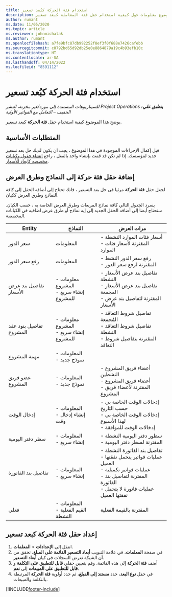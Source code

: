 ```yaml
---
title: استخدام فئة الحركة كبُعد تسعير
description: يوفر هذا الموضوع معلومات حول كيفية استخدام حقل فئة المعاملة كبعد تسعير.
author: rumant
ms.date: 11/05/2020
ms.topic: article
ms.reviewer: johnmichalak
ms.author: rumant
ms.openlocfilehash: a7fe9bfc87db992252f8ef3f0f688e7426cafebb
ms.sourcegitcommit: c0792bd65d92db25e0e8864879a19c4b93efb10c
ms.translationtype: HT
ms.contentlocale: ar-SA
ms.lasthandoff: 04/14/2022
ms.locfileid: "8591112"
---
```

# <a name="use-transaction-category-as-a-pricing-dimension"></a>استخدام فئة الحركة كبُعد تسعير


_**ينطبق علي:** ‏‫Project Operations للسيناريوهات المستندة إلى مورد/غير مخزنة‬، ‏‫النشر الخفيف – التعامل مع الفواتير الأولية‬_


يوضح هذا الموضوع كيفية استخدام حقل **فئة الحركة** كبعد تسعير. 

## <a name="prerequisites"></a>المتطلبات الأساسية
قبل إكمال الإجراءات الموجودة في هذا الموضوع ، يجب ان يكون لديك حل بعد تسعير جديد لمؤسسك. إذا لم تكن قد قمت بإنشاء واحد بالفعل ، راجع [إنشاء حقول وكيانات مخصصه كابعاد للأسعار](create-custom-fields-entities-pricing-dimensions.md).

## <a name="add-the-transaction-category-field-to-forms-and-views"></a>إضافة حقل فئة حركة إلى النماذج وطرق العرض
لجعل حقل **فئة الحركة** مرئيا في حل بعد التسعير ، فانك تحتاج إلى أضافه الحقل إلى كافة النماذج وطرق العرض ككيان.

يسرد الجدول التالي كافة نماذج المربعات وطرق العرض الخاصة به ، حسب الكيان. ستحتاج أيضا إلى أضافه الحقل الجديد إلى إيه نماذج أو طرق عرض اضافيه في الكيانات المخصصة.

|  Entity        | النماذج     |مرات العرض        |
| ------------------------------|---------------------------------|----------------------------------|
|  سعر الدور| المعلومات  |- أسعار فئات الموارد النشطة<br> - المقترنة لأسعار فئات الموارد |
|  رفع سعر الدور| المعلومات |- رفع سعر الدور النشط<br>- المقترنة لرفع سعر الدور |
|  تفاصيل بند عرض الأسعار‬|- معلومات المشروع<br>- إنشاء سريع للمشروع| - تفاصيل بند عرض الأسعار‬ النشطة<br>- تفاصيل بند عرض الأسعار المجمعة<br>- المقترنة لتفاصيل بند عرض الأسعار |
|  تفاصيل بنود عقد المشروع|- معلومات المشروع<br>- إنشاء سريع للمشروع|- تفاصيل شروط التعاقد المُجمعة<br>- تفاصيل شروط التعاقد النشطة<br>- المقترنة بتفاصيل شروط التعاقد |
|  مهمة المشروع|- المعلومات<br>- نموذج جديد| &nbsp; |
|  عضو فريق المشروع|- المعلومات<br>- نموذج جديد|- أعضاء فريق المشروع النشطين<br>- أعضاء فريق المشروع<br>- المقترنة لأعضاء فريق المشروع |
|  إدخال الوقت|- المعلومات<br>- إنشاء إدخال وقت|- إدخالات الوقت الخاصة بي حسب التاريخ<br>- إدخالات الوقت الخاصة بي لهذا الأسبوع<br>- إدخالات الوقت للموافقة|
|  سطر دفتر اليومية|- المعلومات<br>- إنشاء سريع|- سطور دفتر اليومية النشطة<br>- المقترنة لسطر دفتر اليومية|
|  تفاصيل بند الفاتورة|- المعلومات<br>- إنشاء سريع|- تفاصيل بند الفاتورة النشطة<br>- عمليات فواتير يتحمل نفقتها العميل<br>- عمليات فواتير تكميلية<br>- المقترنة لتفاصيل بند الفاتورة <br>- عمليات فاتورة لا يتحمل نفقتها العميل|
|  فعلي|- المعلومات<br>- القيم الفعلية النشطة| المقترنة بالقيمة الفعلية |

## <a name="set-up-the-transaction-category-field-as-a-pricing-dimension"></a>إعداد حقل فئة الحركة كبعد تسعير

1. انتقل إلى **الإعدادات** > **المعلمات**. 
2. في صفحة **المعلمات**، في علامة التبويب **أبعاد التسعير القائمة على المبلغ**، تحقق من أن الشبكة تعرض السجلات في كيان **أبعاد التسعير**.
3. أضف **فئة الحركة** إلى هذه القائمة، وقم بتعيين حقلي **قابل للتطبيق على التكلفة** و **قابل للتطبيق على المبيعات** إلى **نعم**.
4. في حقل **نوع البعد**، حدد **مستند إلى المبلغ**، ثم حدد أولوية **فئة الحركة** المرتبطة بالتكلفة والمبيعات.


[!INCLUDE[footer-include](../includes/footer-banner.md)]